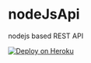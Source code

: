 # nodeJsApi

nodejs based REST API

[![Deploy on Heroku](https://www.herokucdn.com/deploy/button.png)](https://heroku.com/deploy)
